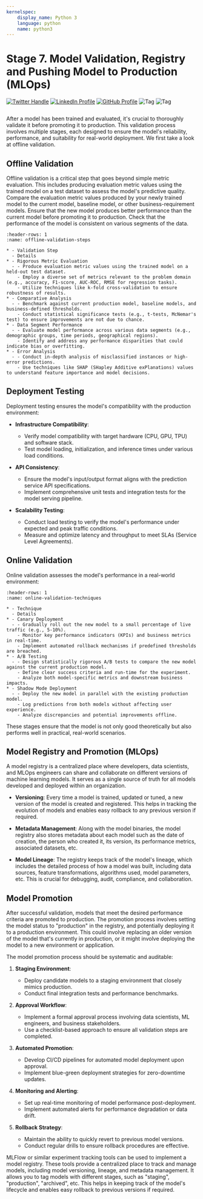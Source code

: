 ```yaml
---
kernelspec:
    display_name: Python 3
    language: python
    name: python3
---
```


# Stage 7. Model Validation, Registry and Pushing Model to Production (MLOps)

[![Twitter Handle](https://img.shields.io/badge/Twitter-@gaohongnan-blue?style=social&logo=twitter)](https://twitter.com/gaohongnan)
[![LinkedIn Profile](https://img.shields.io/badge/@gaohongnan-blue?style=social&logo=linkedin)](https://linkedin.com/in/gao-hongnan)
[![GitHub Profile](https://img.shields.io/badge/GitHub-gao--hongnan-lightgrey?style=social&logo=github)](https://github.com/gao-hongnan)
![Tag](https://img.shields.io/badge/Tag-Brain_Dump-red)
![Tag](https://img.shields.io/badge/Level-Beginner-green)

```{contents}
```

After a model has been trained and evaluated, it's crucial to thoroughly
validate it before promoting it to production. This validation process involves
multiple stages, each designed to ensure the model's reliability, performance,
and suitability for real-world deployment. We first take a look at offline
validation.

## Offline Validation

Offline validation is a critical step that goes beyond simple metric evaluation.
This includes producing evaluation metric values using the trained model on a
test dataset to assess the model's predictive quality. Compare the evaluation
metric values produced by your newly trained model to the current model,
baseline model, or other business-requirement models. Ensure that the new model
produces better performance than the current model before promoting it to
production. Check that the performance of the model is consistent on various
segments of the data.

```{list-table} Offline Validation Steps
:header-rows: 1
:name: offline-validation-steps

* - Validation Step
  - Details
* - Rigorous Metric Evaluation
  - - Produce evaluation metric values using the trained model on a held-out test dataset.
    - Employ a diverse set of metrics relevant to the problem domain (e.g., accuracy, F1-score, AUC-ROC, RMSE for regression tasks).
    - Utilize techniques like k-fold cross-validation to ensure robustness of results.
* - Comparative Analysis
  - - Benchmark against current production model, baseline models, and business-defined thresholds.
    - Conduct statistical significance tests (e.g., t-tests, McNemar's test) to ensure improvements are not due to chance.
* - Data Segment Performance
  - - Evaluate model performance across various data segments (e.g., demographic groups, time periods, geographical regions).
    - Identify and address any performance disparities that could indicate bias or overfitting.
* - Error Analysis
  - - Conduct in-depth analysis of misclassified instances or high-error predictions.
    - Use techniques like SHAP (SHapley Additive exPlanations) values to understand feature importance and model decisions.
```

## Deployment Testing

Deployment testing ensures the model's compatibility with the production
environment:

-   **Infrastructure Compatibility**:

    -   Verify model compatibility with target hardware (CPU, GPU, TPU) and
        software stack.
    -   Test model loading, initialization, and inference times under various
        load conditions.

-   **API Consistency**:

    -   Ensure the model's input/output format aligns with the prediction
        service API specifications.
    -   Implement comprehensive unit tests and integration tests for the model
        serving pipeline.

-   **Scalability Testing**:

    -   Conduct load testing to verify the model's performance under expected
        and peak traffic conditions.
    -   Measure and optimize latency and throughput to meet SLAs (Service Level
        Agreements).

## Online Validation

Online validation assesses the model's performance in a real-world environment:

```{list-table} Online Validation Techniques
:header-rows: 1
:name: online-validation-techniques

* - Technique
  - Details
* - Canary Deployment
  - - Gradually roll out the new model to a small percentage of live traffic (e.g., 5-10%).
    - Monitor key performance indicators (KPIs) and business metrics in real-time.
    - Implement automated rollback mechanisms if predefined thresholds are breached.
* - A/B Testing
  - - Design statistically rigorous A/B tests to compare the new model against the current production model.
    - Define clear success criteria and run-time for the experiment.
    - Analyze both model-specific metrics and downstream business impacts.
* - Shadow Mode Deployment
  - - Deploy the new model in parallel with the existing production model.
    - Log predictions from both models without affecting user experience.
    - Analyze discrepancies and potential improvements offline.
```

These stages ensure that the model is not only good theoretically but also
performs well in practical, real-world scenarios.

## Model Registry and Promotion (MLOps)

A model registry is a centralized place where developers, data scientists, and
MLOps engineers can share and collaborate on different versions of machine
learning models. It serves as a single source of truth for all models developed
and deployed within an organization.

-   **Versioning**: Every time a model is trained, updated or tuned, a new
    version of the model is created and registered. This helps in tracking the
    evolution of models and enables easy rollback to any previous version if
    required.

-   **Metadata Management**: Along with the model binaries, the model registry
    also stores metadata about each model such as the date of creation, the
    person who created it, its version, its performance metrics, associated
    datasets, etc.

-   **Model Lineage**: The registry keeps track of the model's lineage, which
    includes the detailed process of how a model was built, including data
    sources, feature transformations, algorithms used, model parameters, etc.
    This is crucial for debugging, audit, compliance, and collaboration.

## Model Promotion

After successful validation, models that meet the desired performance criteria
are promoted to production. The promotion process involves setting the model
status to "production" in the registry, and potentially deploying it to a
production environment. This could involve replacing an older version of the
model that's currently in production, or it might involve deploying the model to
a new environment or application.

The model promotion process should be systematic and auditable:

1. **Staging Environment**:

    - Deploy candidate models to a staging environment that closely mimics
      production.
    - Conduct final integration tests and performance benchmarks.

2. **Approval Workflow**:

    - Implement a formal approval process involving data scientists, ML
      engineers, and business stakeholders.
    - Use a checklist-based approach to ensure all validation steps are
      completed.

3. **Automated Promotion**:

    - Develop CI/CD pipelines for automated model deployment upon approval.
    - Implement blue-green deployment strategies for zero-downtime updates.

4. **Monitoring and Alerting**:

    - Set up real-time monitoring of model performance post-deployment.
    - Implement automated alerts for performance degradation or data drift.

5. **Rollback Strategy**:
    - Maintain the ability to quickly revert to previous model versions.
    - Conduct regular drills to ensure rollback procedures are effective.

MLFlow or similar experiment tracking tools can be used to implement a model
registry. These tools provide a centralized place to track and manage models,
including model versioning, lineage, and metadata management. It allows you to
tag models with different stages, such as "staging", "production", "archived",
etc. This helps in keeping track of the model's lifecycle and enables easy
rollback to previous versions if required.
